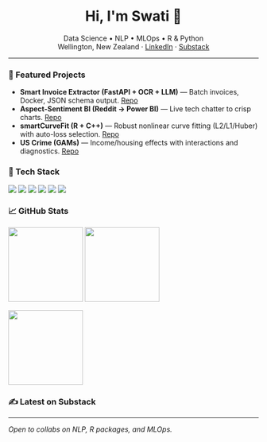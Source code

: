 <!-- Hero -->
<h1 align="center">Hi, I'm Swati 👋</h1>
<p align="center">
  Data Science • NLP • MLOps • R & Python
  <br/>Wellington, New Zealand · <a href="https://www.linkedin.com/in/swati694/">LinkedIn</a> · <a href="https://jhaswati694.substack.com">Substack</a>
</p>

---

### 🔭 Featured Projects
- **Smart Invoice Extractor (FastAPI + OCR + LLM)** — Batch invoices, Docker, JSON schema output. [Repo](https://github.com/SwatiNeha/smart-doc-scanner)
- **Aspect-Sentiment BI (Reddit → Power BI)** — Live tech chatter to crisp charts. [Repo](https://github.com/SwatiNeha/aspect-sentiment-bi)
- **smartCurveFit (R + C++)** — Robust nonlinear curve fitting (L2/L1/Huber) with auto-loss selection. [Repo](https://github.com/SwatiNeha/smartCurveFit)
- **US Crime (GAMs)** — Income/housing effects with interactions and diagnostics. [Repo](https://github.com/SwatiNeha/uscrime-gam)

### 🧰 Tech Stack
<!-- Shields (customize logos/text via shields.io) -->
<img src="https://img.shields.io/badge/Python-–?logo=python" />
<img src="https://img.shields.io/badge/R-–?logo=r" />
<img src="https://img.shields.io/badge/FastAPI-–?logo=fastapi" />
<img src="https://img.shields.io/badge/Power%20BI-–?logo=powerbi" />
<img src="https://img.shields.io/badge/Docker-–?logo=docker" />
<img src="https://img.shields.io/badge/MLflow-–?logo=mlflow" />

### 📈 GitHub Stats
<!-- Replace YOUR_GH_USERNAME everywhere -->
<p>
  <img src="https://github-readme-stats.vercel.app/api?username=SwatiNeha&show_icons=true" height="150" />
  <img src="https://github-readme-streak-stats.herokuapp.com?user=SwatiNeha" height="150" />
</p>
<p>
  <img src="https://github-readme-stats.vercel.app/api/top-langs/?username=SwatiNeha&layout=compact" height="150" />
</p>

### ✍️ Latest on Substack
<!-- BLOG-POST-LIST:START -->
<!-- BLOG-POST-LIST:END -->

---
*Open to collabs on NLP, R packages, and MLOps.*
